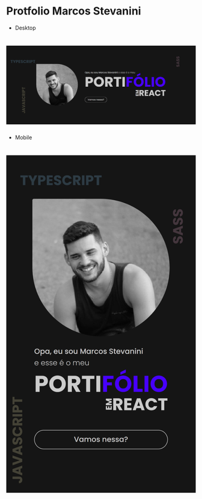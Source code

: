 # Protfolio Marcos Stevanini

- Desktop

# <img alt="Desktop" src="./src/img/desktop.png">

- Mobile

# <img alt="Mobile" src="./src/img/mobile.png">
